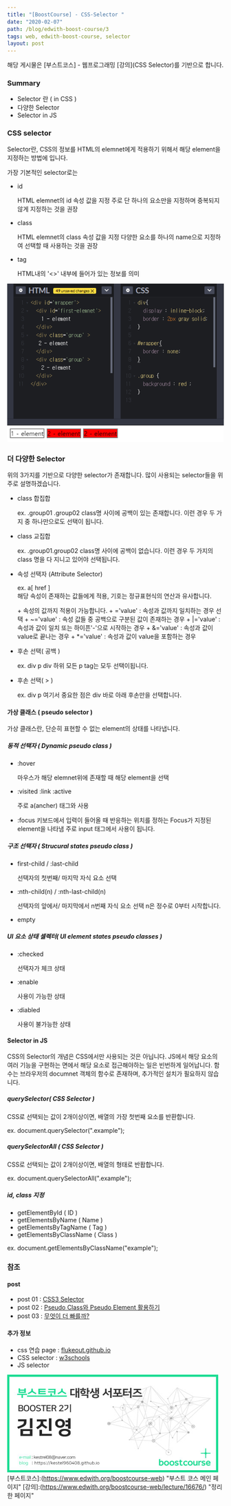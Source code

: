 ```yaml
---
title: "[BoostCourse] - CSS-Selector "
date: "2020-02-07"
path: /blog/edwith-boost-course/3
tags: web, edwith-boost-course, selector
layout: post
---
```


해당 게시물은 [부스트코스] - 웹프로그래밍 [강의](CSS Selector)를 기반으로 합니다. 

### Summary
 - Selector 란 ( in CSS )
 - 다양한 Selector 
 - Selector in JS


### CSS selector 
 Selector란, CSS의 정보를 HTML의 elemnet에게 적용하기 위해서 해당 element을 지정하는 방법에 입니다.
 
가장 기본적인 selector로는 
 - id 
   
   HTML elemnet의 id 속성 값을 지정 
   주로 단 하나의 요소만을 지정하며 중복되지 않게 지정하는 것을 권장

 - class

   HTML elemnet의 class 속성 값을 지정 
   다양한 요소를 하나의 name으로 지정하여 선택할 때 사용하는 것을 권장

 - tag 

   HTML내의 '<>' 내부에 들어가 있는 정보를 의미

![boostCourse-7.png](./boostCourse-7.png)

### 더 다양한 Selector
 위의 3가지를 기반으로 다양한 selector가 존재합니다.
 많이 사용되는 selector들을 위주로 설명하겠습니다.

 - class 합집합 

   ex.  .group01 .group02
   class명 사이에 공백이 있는 존재합니다. 이런 경우 두 가지 중 하나만으로도 선택이 됩니다.

- class 교집합 

   ex.  .group01.group02
   class명 사이에 공백이 없습니다. 이런 경우 두 가지의 class 명을 다 지니고 있어야 선택됩니다.

- 속성 선택자 (Attribute Selector)

   ex.  a[ href ]  
   해당 속성이 존재하는 값들에게 적용, 기호는 정규표현식의 연산과 유사합니다.
   
   \+ 속성의 값까지 적용이 가능합니다.
   \+ ='value'  : 속성과 값까지 일치하는 경우 선택
   \+ ~='value' : 속성 값들 중 공백으로 구분된 값이 존재하는 경우
   \+ |='value' : 속성과 값이 일치 또는 하이픈'-'으로 시작하는 경우
   \+ &='value' : 속성과 값이 value로 끝나는 경우
   \+ *='value' : 속성과 값이 value을 포함하는 경우


- 후손 선택( 공백 )

   ex.  div p 
   div 하위 모든 p tag는 모두 선택이됩니다.

- 후손 선택( > )

   ex.  div p 
   여기서 중요한 점은 div 바로 아래 후손만을 선택합니다.
   

#### 가상 클래스 ( pseudo selector ) 
 가상 클래스란, 단순히 표현할 수 없는 element의 상태를 나타냅니다.

##### 동적 선택자 ( Dynamic pseudo class )
 - :hover 

   마우스가 해당 elemnet위에 존재할 때 해당 element을 선택

 - :visited :link :active

   주로 a(ancher) 태그와 사용

 - :focus 
   키보드에서 입력이 들어올 때 반응하는 위치를 정하는 Focus가 지정된 element을 나타냄
   주로 input 태그에서 사용이 됩니다.
   
##### 구조 선택자 ( Strucural states pseudo class )
 - first-child / :last-child

   선택자의 첫번째/ 마지막 자식 요소 선택

 - :nth-child(n) / :nth-last-child(n)

   선택자의 앞에서/ 마지막에서 n번째 자식 요소 선택
   n은 정수로 0부터 시작합니다.

 - empty

 
##### UI 요소 상태 셀렉터( UI element states pseudo classes )
 - :checked 

   선택자가 체크 상태

 - :enable

   사용이 가능한 상태

 - :diabled 
 
   사용이 불가능한 상태 


#### Selector in JS
 CSS의 Selector의 개념은 CSS에서만 사용되는 것은 아닙니다. JS에서 해당 요소의 여러 기능을 구현하는 면에서 해당 요소로 접근해야하는 일은 빈번하게 일어납니다. 함수는 브라우저의 documnet 객체의 함수로 존재하며, 추가적인 설치가 필요하지 않습니다.


##### querySelector( CSS Selector )
 CSS로 선택되는 값이 2개이상이면, 배열의 가장 첫번째 요소를 반환합니다.
 
 ex.  document.querySelector(".example");


##### querySelectorAll ( CSS Selector ) 
 CSS로 선택되는 값이 2개이상이면, 배열의 형태로 반홥합니다.

 ex.  document.querySelectorAll(".example");

##### id, class 지정
 - getElementById ( ID )
 - getElementsByName ( Name )
 - getElementsByTagName ( Tag )
 - getElementsByClassName ( Class )

 ex.  document.getElementsByClassName("example");


### 참조

#### post 
 - post 01  : [CSS3 Selector](https://poiemaweb.com/css3-selector)
 - post 02  : [Pseudo Class와 Pseudo Element 활용하기](https://asfirstalways.tistory.com/184)
 - post 03  : [무엇이 더 빠를까?](http://blog.nekoromancer.kr/2014/04/04/vs-%EB%86%80%EC%9D%B4-%EB%AC%B4%EC%97%87%EC%9D%B4-%EB%8D%94-%EB%B9%A0%EB%A5%BC%EA%B9%8C/)


#### 추가 정보
 - css 연습 page : [flukeout.github.io](https://flukeout.github.io/)
 - CSS selector : [w3schools](https://www.w3schools.com/cssref/css_selectors.asp )
 - JS selector  

![nametech](./edwith-nametech.jpg)
[부스트코스]:(https://www.edwith.org/boostcourse-web) "부스트 코스 메인 페이지"
[강의]:(https://www.edwith.org/boostcourse-web/lecture/16676/) "정리한 페이지"


